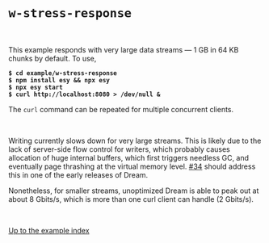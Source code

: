 # `w-stress-response`

<br>

This example responds with very large data streams &mdash; 1 GB in 64 KB chunks
by default. To use,

<pre><code><b>$ cd example/w-stress-response</b>
<b>$ npm install esy && npx esy</b>
<b>$ npx esy start</b>
<b>$ curl http://localhost:8080 > /dev/null &</b></code></pre>

The `curl` command can be repeated for multiple concurrent clients.

<br>

Writing currently slows down for very large streams. This is likely due to the
lack of server-side flow control for writers, which probably causes allocation
of huge internal buffers, which first triggers needless GC, and eventually page
thrashing at the virtual memory level.
[#34](https://github.com/aantron/dream/issues/34) should address this in one of
the early releases of Dream.

Nonetheless, for smaller streams, unoptimized Dream is able to peak out at
about 8 Gbits/s, which is more than one curl client can handle (2 Gbits/s).

<br>

[Up to the example index](../#examples)
